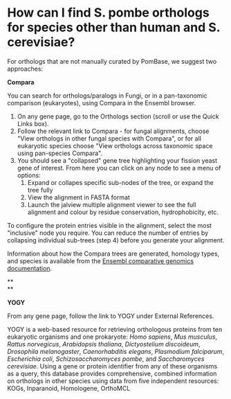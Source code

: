 # How can I find S. pombe orthologs for species other than human and S. cerevisiae?
<!-- pombase_categories: Orthology,Querying/Searching,Tools and Resources -->

For orthologs that are not manually curated by PomBase, we suggest two
approaches:

**Compara**

You can search for orthologs/paralogs in Fungi, or in a pan-taxonomic
comparison (eukaryotes), using Compara in the Ensembl browser.

1.  On any gene page, go to the Orthologs section (scroll or use the
    Quick Links box).
2.  Follow the relevant link to Compara - for fungal alignments, choose
    "View orthologs in other fungal species with Compara", or for all
    eukaryotic species choose "View orthologs across taxonomic space
    using pan-species Compara".
3.  You should see a "collapsed" gene tree highlighting your fission
    yeast gene of interest. From here you can click on any node to see a
    menu of options:
    1.  Expand or collapes specific sub-nodes of the tree, or expand the
        tree fully
    2.  View the alignment in FASTA format
    3.  Launch the jalview multiple alignment viewer to see the full
        alignment and colour by residue conservation, hydrophobicity,
        etc.

To configure the protein entries visible in the alignment, select the
most "inclusive" node you require. You can reduce the number of entries
by collapsing individual sub-trees (step 4) before you generate your
alignment.

Information about how the Compara trees are generated, homology types,
and species is available from the [Ensembl comparative genomics documentation](http://ensemblgenomes.org/info/data/comparative_genomics).

**\
**

**YOGY**

From any gene page, follow the link to YOGY under External References.

YOGY is a web-based resource for retrieving orthologous proteins from
ten eukaryotic organisms and one prokaryote: *Homo sapiens*, *Mus
musculus*, *Rattus norvegicus*, *Arabidopsis thaliana*, *Dictyostelium
discoideum*, *Drosophila melanogaster*, *Caenorhabditis elegans*, *Plasmodium
falciparum*, *Escherichia coli*, *Schizosaccharomyces pombe*, and
*Saccharomyces cerevisiae*. Using a gene or protein identifier from any
of these organisms as a query, this database provides comprehensive,
combined information on orthologs in other species using data from five
independent resources: KOGs, Inparanoid, Homologene, OrthoMCL

